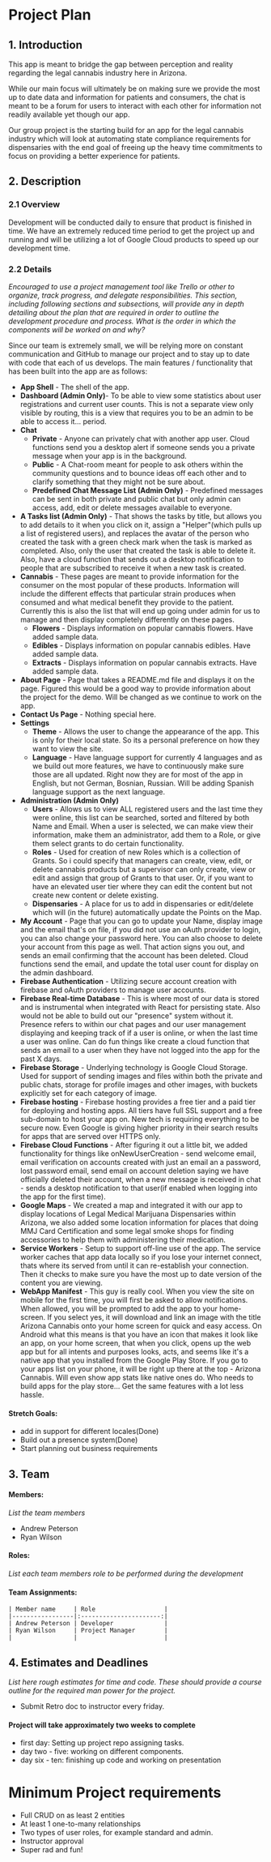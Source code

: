 # Project Plan


## 1. Introduction 

This app is meant to bridge the gap between perception and reality regarding the legal cannabis industry here in Arizona.

While our main focus will ultimately be on making sure we provide the most up to date data and information for patients and consumers, the chat is meant to be a forum for users to interact with each other for information not readily available yet though our app.

Our group project is the starting build for an app for the legal cannabis industry which will look at automating state compliance requirements for dispensaries with the end goal of freeing up the heavy time commitments to focus on providing a better experience for patients. 

## 2. Description


### 2.1 Overview

Development will be conducted daily to ensure that product is finished in time.
We have an extremely reduced time period to get the project up and running and will be utilizing a lot of Google Cloud products to speed up our development time.

### 2.2 Details
_Encouraged to use a project management tool like Trello or other to organize, track progress, and delegate responsibilities._ 
*This section, including following sections and subsections, will provide any in depth detailing about the plan that are required in order to outline the development procedure and process. What is the order in which the components will be worked on and why?*

Since our team is extremely small, we will be relying more on constant communication and GitHub to manage our project and to stay up to date with code that each of us develops.  The main features / functionality that has been built into the app are as follows:

* **App Shell** - The shell of the app.  
* **Dashboard (Admin Only)**- To be able to view some statistics about user registrations and current user counts.  This is not a separate view only visible by routing, this is a view that requires you to be an admin to be able to access it... period.
* **Chat**
  * **Private** - Anyone can privately chat with another app user.  Cloud functions send you a desktop alert if someone sends you a private message when your app is in the background.
  * **Public** - A Chat-room meant for people to ask others within the community questions and to bounce ideas off each other and to clarify something that they might not be sure about.
  * **Predefined Chat Message List (Admin Only)** - Predefined messages can be sent in both private and public chat but only admin can access, add, edit or delete messages available to everyone.
* **A Tasks list (Admin Only)** - That shows the tasks by title, but allows you to add details to it when you click on it, assign a "Helper"(which pulls up a list of registered users), and replaces the avatar of the person who created the task with a green check mark when the task is marked as completed.  Also, only the user that created the task is able to delete it. Also, have a cloud function that sends out a desktop notification to people that are subscribed to receive it when a new task is created.
* **Cannabis** - These pages are meant to provide information for the consumer on the most popular of these products. Information will include the different effects that particular strain produces when consumed and what medical benefit they provide to the patient.  Currently this is also the list that will end up going under admin for us to manage and then display completely differently on these pages.
  * **Flowers** - Displays information on popular cannabis flowers. Have added sample data.
  * **Edibles** - Displays information on popular cannabis edibles.  Have added sample data.
  * **Extracts** - Displays information on popular cannabis extracts.  Have added sample data.
* **About Page** - Page that takes a README.md file and displays it on the page.  Figured this would be a good way to provide information about the project for the demo.  Will be changed as we continue to work on the app.
* **Contact Us Page** - Nothing special here.
* **Settings**
  * **Theme** - Allows the user to change the appearance of the app.  This is only for their local state.  So its a personal preference on how they want to view the site.
  * **Language** - Have language support for currently 4 languages and as we build out more features, we have to continuously make sure those are all updated.  Right now they are for most of the app in English, but not German, Bosnian, Russian.  Will be adding Spanish language support as the next language.
* **Administration (Admin Only)**
  * **Users** - Allows us to view ALL registered users and the last time they were online, this list can be searched, sorted and filtered by both Name and Email.  When a user is selected, we can make view their information, make them an administrator, add them to a Role, or give them select grants to do certain functionality.
  * **Roles** - Used for creation of new Roles which is a collection of Grants. So i could specify that managers can create, view, edit, or delete cannabis products but a supervisor can only create, view or edit and assign that group of Grants to that user. Or, if you want to have an elevated user tier where they can edit the content but not create new content or delete existing.
  * **Dispensaries** - A place for us to add in dispensaries or edit/delete which will (in the future) automatically update the Points on the Map.
* **My Account** - Page that you can go to update your Name, display image and the email that's on file, if you did not use an oAuth provider to login, you can also change your password here.  You can also choose to delete your account from this page as well.  That action signs you out, and sends an email confirming that the account has been deleted.  Cloud functions send the email, and update the total user count for display on the admin dashboard.
* **Firebase Authentication** - Utilizing secure account creation with firebase and oAuth providers to manage user accounts.
* **Firebase Real-time Database** - This is where most of our data is stored and is instrumental when integrated with React for persisting state.  Also would not be able to build out our "presence" system without it.  Presence refers to within our chat pages and our user management displaying and keeping track of if a user is online, or when the last time a user was online.  Can do fun things like create a cloud function that sends an email to a user when they have not logged into the app  for the past X days.
* **Firebase Storage** - Underlying technology is Google Cloud Storage. Used for support of sending images and files within both the private and public chats, storage for profile images and other images, with buckets explicitly set for each category of image.
* **Firebase hosting** - Firebase hosting provides a free tier and a paid tier for deploying and hosting apps.  All tiers have full SSL support and a free sub-domain to host your app on.  New tech is requiring everything to be secure now.  Even Google is giving higher priority in their search results for apps that are served over HTTPS only.
* **Firebase Cloud Functions** - After figuring it out a little bit, we added functionality for things like onNewUserCreation - send welcome email, email verification on accounts created with just an email an a password, lost password email, send email on account deletion saying we have officially deleted their account, when a new message is received in chat - sends a desktop notification to that user(if enabled when logging into the app for the first time).
* **Google Maps** - We created a map and integrated it with our app to display locations of Legal Medical Marijuana Dispensaries within Arizona, we also added some location information for places that doing MMJ Card Certification and some legal smoke shops for finding accessories to help them with administering their medication.
* **Service Workers** - Setup to support off-line use of the app.  The service worker caches that app data locally so if you lose your internet connect, thats where its served from until it can re-establish your connection. Then it checks to make sure you have the most up to date version of the content you are viewing.
* **WebApp Manifest** - This guy is really cool.  When you view the site on mobile for the first time, you will first be asked to allow notifications.  When allowed, you will be prompted to add the app to your home-screen.  If you select yes, it will download and link an image with the title Arizona Cannabis onto your home screen for quick and easy access.  On Android what this means is that you have an icon that makes it look like an app, on your home screen, that when you click, opens up the web app but for all intents and purposes looks, acts, and seems like it's a native app that you installed from the Google Play Store.  If you go to your apps list on your phone, it will be right up there at the top - Arizona Cannabis.  Will even show app stats like native ones do.  Who needs to build apps for the play store... Get the same features with a lot less hassle.


#### Stretch Goals:
* add in support for different locales(Done)
* Build out a presence system(Done)
* Start planning out business requirements


## 3. Team


#### Members: 
*List the team members*
* Andrew Peterson
* Ryan Wilson

#### Roles:
*List each team members role to be performed during the development*
   
#### Team Assignments:
```
| Member name     | Role                   |
|-----------------|:----------------------:|
| Andrew Peterson | Developer              |
| Ryan Wilson     | Project Manager        |
|             	  |                        |
```
## 4. Estimates and Deadlines
*List here rough estimates for time and code. These should provide a course outline for the required man power for the project.*

* Submit Retro doc to instructor every friday.

#### Project will take approximately two weeks to complete
* first day: Setting up project repo assigning tasks.
* day two - five: working on different components.
* day six - ten: finishing up code and working on presentation

# Minimum Project requirements
* Full CRUD on as least 2 entities
* At least 1 one-to-many relationships
* Two types of user roles, for example standard and admin.
* Instructor approval
* Super rad and fun!